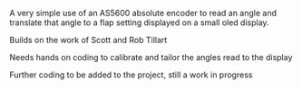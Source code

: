 A very simple use of an AS5600 absolute encoder to read an angle and translate that angle to a flap setting displayed on a small oled display.

Builds on the work of Scott and Rob Tillart

Needs hands on coding to calibrate and tailor the angles read to the display

Further coding to be added to the project, still a work in progress
